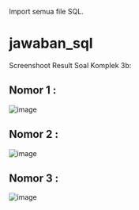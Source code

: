 Import semua file SQL.

# jawaban_sql
Screenshoot Result Soal Komplek 3b: 
## Nomor 1 :
![image](https://github.com/fikryaoza/jawaban_sql/assets/43574461/63e849ca-2e57-47ec-99ac-a7bac78ff943)

## Nomor 2 :
![image](https://github.com/fikryaoza/jawaban_sql/assets/43574461/9af5221f-1183-4c7d-b9b1-bc6c586e7a56)

## Nomor 3 : 
![image](https://github.com/fikryaoza/jawaban_sql/assets/43574461/58f95300-ccd6-42c7-8540-c773cb7abf4d)
